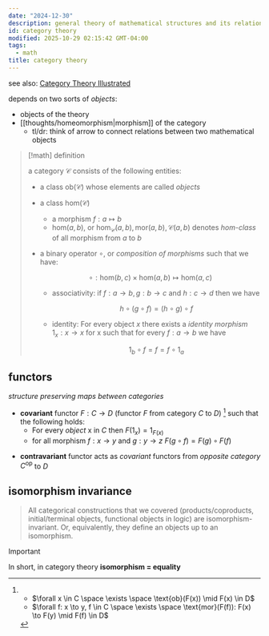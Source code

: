 ```yaml
---
date: "2024-12-30"
description: general theory of mathematical structures and its relations.
id: category theory
modified: 2025-10-29 02:15:42 GMT-04:00
tags:
  - math
title: category theory
---
```


see also: [Category Theory Illustrated](https://abuseofnotation.github.io/category-theory-illustrated/11_natural_transformations/)

depends on two sorts of _objects_:

- objects of the theory
- [[thoughts/homeomorphism|morphism]] of the category
  - tl/dr: think of arrow to connect relations between two mathematical objects

> [!math] definition
>
> a category $\mathcal{C}$ consists of the following entities:
>
> - a class $\text{ob}(\mathcal{C})$ whose elements are called _objects_
> - a class $\text{hom}(\mathcal{C})$
>   - a morphism $f : a \mapsto b$
>   - $\text{hom}(a,b)$, or $\text{hom}_{\mathcal{C}}(a,b), \text{mor}(a,b), \mathcal{C}(a,b)$ denotes _hom-class_ of all morphism from $a$ to $b$
> - a binary operator $\circ$, or _composition of morphisms_ such that we have:
>
>   $$
>   \circ : \text{hom}(b,c) \times \text{hom}(a,b) \mapsto \text{hom}(a,c)
>   $$
>   - associativity: if $f: a \to b, g: b \to c$ and $h: c \to d$ then we have
>
>     $$
>     h \circ (g \circ f) = (h \circ g) \circ f
>     $$
>
>   - identity: For every object $x$ there exists a _identity morphism_ $1_{x}: x \to x$ for x such that for every $f: a \to b$ we have
>
>     $$
>     1_b \circ f = f = f \circ 1_a
>     $$

## functors

_structure preserving maps between categories_

- **covariant** functor $F: C \to D$ (functor $F$ from category $C$ to $D$) [^item] such that the following holds:
  - For every _object_ x in $C$ then $F(1_x) = 1_{F(x)}$
  - for all morphism $f: x\to y$ and $g: y \to z$ $F(g \circ f) = F(g) \circ F(f)$

[^item]:
    - $\forall x \in C \space \exists \space \text{ob}(F(x)) \mid F(x) \in D$
    - $\forall f: x \to y, f \in C \space \exists \space \text{mor}(F(f)): F(x) \to F(y) \mid  F(f) \in D$

- **contravariant** functor acts as _covariant_ functors from _opposite category_ $C^{\text{op}}$ to $D$

## isomorphism invariance

> All categorical constructions that we covered (products/coproducts, initial/terminal objects, functional objects in logic) are isomorphism-invariant. Or, equivalently, they define an objects up to an isomorphism.

> [!important]
> In short, in category theory **isomorphism = equality**

